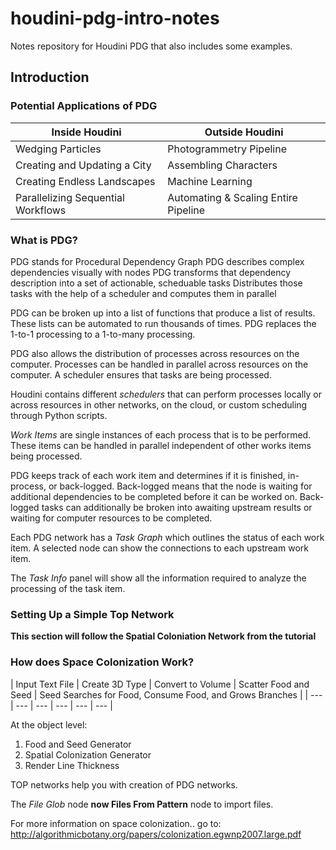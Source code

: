 # houdini-pdg-intro-notes

Notes repository for Houdini PDG that also includes some examples.

## Introduction

### Potential Applications of PDG

| Inside Houdini | Outside Houdini |
| -------------- | --------------- |
| Wedging Particles | Photogrammetry Pipeline |
| Creating and Updating a City | Assembling Characters |
| Creating Endless Landscapes | Machine Learning |
| Parallelizing Sequential Workflows | Automating & Scaling Entire Pipeline |

### What is PDG?

PDG stands for Procedural Dependency Graph
PDG describes complex dependencies visually with nodes
PDG transforms that dependency description into a set of actionable, scheduable tasks
Distributes those tasks with the help of a scheduler and computes them in parallel

PDG can be broken up into a list of functions that produce a list of results.  These lists can be automated to run thousands of times.  PDG replaces the 1-to-1 processing to a 1-to-many processing.  

PDG also allows the distribution of processes across resources on the computer.  Processes can be handled in parallel across resources on the computer.  A scheduler ensures that tasks are being processed.

Houdini contains different _schedulers_ that can perform processes locally or across resources in other networks, on the cloud, or custom scheduling through Python scripts.

_Work Items_ are single instances of each process that is to be performed.  These items can be handled in parallel independent of other works items being processed.

PDG keeps track of each work item and determines if it is finished, in-process, or back-logged.  Back-logged means that the node is waiting for additional dependencies to be completed before it can be worked on.  Back-logged tasks can additionally be broken into awaiting upstream results or waiting for computer resources to be completed.

Each PDG network has a _Task Graph_ which outlines the status of each work item.  A selected node can show the connections to each upstream work item.

The _Task Info_ panel will show all the information required to analyze the processing of the task item.

### Setting Up a Simple Top Network

**This section will follow the Spatial Coloniation Network from the tutorial**

### How does Space Colonization Work?

| Input Text File | Create 3D Type | Convert to Volume | Scatter Food and Seed | Seed Searches for Food, Consume Food, and Grows Branches |
| --- | --- | --- | --- | --- | --- |

At the object level:

1) Food and Seed Generator
2) Spatial Colonization Generator
3) Render Line Thickness

TOP networks help you with creation of PDG networks.  

The _File Glob_ node **now Files From Pattern** node to import files.

For more information on space colonization.. go to: http://algorithmicbotany.org/papers/colonization.egwnp2007.large.pdf
